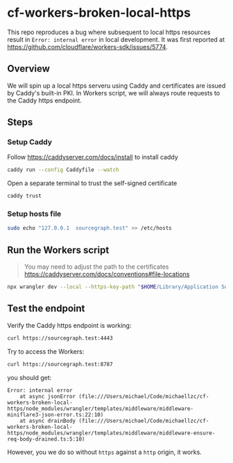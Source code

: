 # cf-workers-broken-local-https

This repo reproduces a bug where subsequent to local https resources result in `Error: internal error` in local development. It was first reported at https://github.com/cloudflare/workers-sdk/issues/5774.

## Overview

We will spin up a local https serveru using Caddy and certificates are issued by Caddy's built-in PKI. In Workers script, we will always route requests to the Caddy https endpoint.

## Steps

### Setup Caddy

Follow https://caddyserver.com/docs/install to install caddy

```sh
caddy run --config Caddyfile --watch
```

Open a separate terminal to trust the self-signed certificate

```sh
caddy trust
```

### Setup hosts file

```sh
sudo echo "127.0.0.1  sourcegraph.test" >> /etc/hosts
```

## Run the Workers script

> You may need to adjust the path to the certificates https://caddyserver.com/docs/conventions#file-locations

```sh
npx wrangler dev --local --https-key-path "$HOME/Library/Application Support/Caddy/certificates/local/sourcegraph.test/sourcegraph.test.key" --https-cert-path "$HOME/Library/Application Support/Caddy/certificates/local/sourcegraph.test/sourcegraph.test.crt"
```

## Test the endpoint

Verify the Caddy https endpoint is working:

```sh
curl https://sourcegraph.test:4443
```

Try to access the Workers:

```sh
curl https://sourcegraph.test:8787
```

you should get:

```
Error: internal error
    at async jsonError (file:///Users/michael/Code/michaellzc/cf-workers-broken-local-https/node_modules/wrangler/templates/middleware/middleware-miniflare3-json-error.ts:22:10)
    at async drainBody (file:///Users/michael/Code/michaellzc/cf-workers-broken-local-https/node_modules/wrangler/templates/middleware/middleware-ensure-req-body-drained.ts:5:10)
```

However, you we do so without `https` against a `http` origin, it works.
